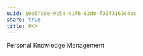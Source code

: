 ```yaml
---
uuid: 10e57c0e-9c54-41fb-82d0-f36f3165c4ac
share: true
title: PKM
---
```

Personal Knowledge Management